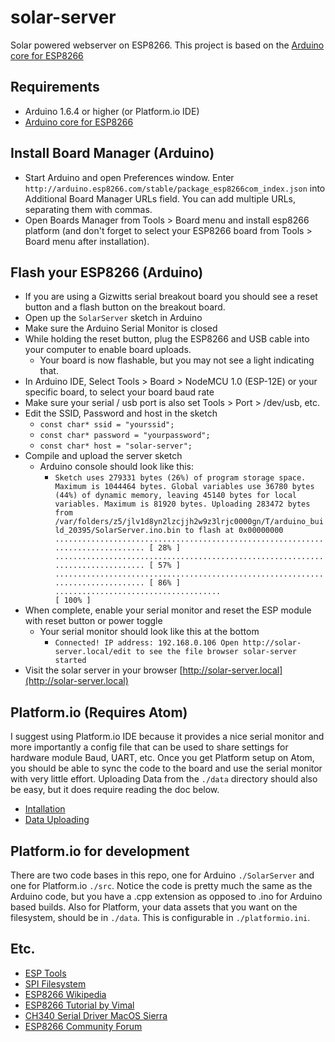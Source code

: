 # solar-server
Solar powered webserver on ESP8266.  This project is based on the [Arduino core for ESP8266](https://github.com/esp8266/Arduino)

## Requirements
* Arduino 1.6.4 or higher (or Platform.io IDE)
* [Arduino core for ESP8266](https://github.com/esp8266/Arduino)

## Install Board Manager (Arduino)
* Start Arduino and open Preferences window.
Enter `http://arduino.esp8266.com/stable/package_esp8266com_index.json` into Additional Board Manager URLs field. You can add multiple URLs, separating them with commas.
* Open Boards Manager from Tools > Board menu and install esp8266 platform (and don't forget to select your ESP8266 board from Tools > Board menu after installation).

## Flash your ESP8266 (Arduino)
* If you are using a Gizwitts serial breakout board you should see a reset button and a flash button on the breakout board.
* Open up the `SolarServer` sketch in Arduino
* Make sure the Arduino Serial Monitor is closed
* While holding the reset button, plug the ESP8266 and USB cable into your computer to enable board uploads.
  * Your board is now flashable, but you may not see a light indicating that.
* In Arduino IDE, Select Tools > Board > NodeMCU 1.0 (ESP-12E) or your specific board, to select your board baud rate
* Make sure your serial / usb port is also set Tools > Port > /dev/usb, etc.
* Edit the SSID, Password and host in the sketch
  * `const char* ssid = "yourssid";`
  * `const char* password = "yourpassword";`
  * `const char* host = "solar-server";`
* Compile and upload the server sketch
  * Arduino console should look like this:
    * `Sketch uses 279331 bytes (26%) of program storage space. Maximum is 1044464 bytes.
Global variables use 36780 bytes (44%) of dynamic memory, leaving 45140 bytes for local variables. Maximum is 81920 bytes.
Uploading 283472 bytes from /var/folders/z5/jlv1d8yn2lzcjjh2w9z3lrjc0000gn/T/arduino_build_20395/SolarServer.ino.bin to flash at 0x00000000
................................................................................ [ 28% ]
................................................................................ [ 57% ]
................................................................................ [ 86% ]
.....................................                                            [ 100% ]`
* When complete, enable your serial monitor and reset the ESP module with reset button or power toggle
  * Your serial monitor should look like this at the bottom
    * `Connected! IP address: 192.168.0.106
Open http://solar-server.local/edit to see the file browser
solar-server started
`
* Visit the solar server in your browser
  [http://solar-server.local](http://solar-server.local)

## Platform.io (Requires Atom)
I suggest using Platform.io IDE because it provides a nice serial monitor and more importantly a config file that can be used to share settings for hardware module Baud, UART, etc.
Once you get Platform setup on Atom, you should be able to sync the code to the board and use the serial monitor with very little effort.  Uploading Data from the `./data` directory should also be easy, but it does require reading the doc below.
* [Intallation](http://docs.platformio.org/en/latest/ide/atom.html#ide-installation)
* [Data Uploading](http://docs.platformio.org/en/latest/platforms/espressif8266.html#platform-espressif-uploadfs)

## Platform.io for development
There are two code bases in this repo, one for Arduino `./SolarServer` and one for Platform.io `./src`.  Notice the code is pretty much the same as the Arduino code, but you have a .cpp extension as opposed to .ino for Arduino based builds.  Also for Platform, your data assets that you want on the filesystem, should be in `./data`.  This is configurable in `./platformio.ini`.

## Etc.
* [ESP Tools](https://github.com/igrr/esptool-ck)
* [SPI Filesystem](https://github.com/pellepl/spiffs)
* [ESP8266 Wikipedia](https://en.wikipedia.org/wiki/ESP8266)
* [ESP8266 Tutorial by Vimal](https://vimalb.github.io/IoT-ESP8266-Starter/Witty/info.html)
* [CH340 Serial Driver MacOS Sierra](https://github.com/adrianmihalko/ch340g-ch34g-ch34x-mac-os-x-driver)
* [ESP8266 Community Forum](http://www.esp8266.com/viewforum.php?f=25)
